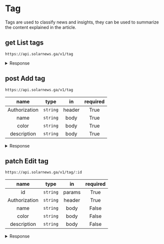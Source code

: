 



# **Tag**

Tags are used to classify news and insights, they can be used to summarize the content explained in the article.

## <span class="get method">get</span> **List tags**

`https://api.solarnews.ga/v1/tag`

<details>
<summary>Response</summary>

<span class="get round"></span> **200: OK**

```json
{
    "result": {
        "_id": "610acd67d0196ee0a17a841a",
        "color": "ff0000",
        "description": "Tag for launch news",
        "name": "launch"
    }
}
```


</details>

## <span class="post method">post</span> **Add tag**

`https://api.solarnews.ga/v1/tag`

|name|type|in|required|
| :---: | :---: | :---: | :---: |
|Authorization|`string`|header|True|
|name|`string`|body|True|
|color|`string`|body|True|
|description|`string`|body|True|

<details>
<summary>Response</summary>

<span class="get round"></span> **201: Created**

```json
{
    "inserted_id": "610acd67d0196ee0a17a841a"
}
```
<span class="delete round"></span> **400: Bad Request**

```json
{
    "message": "\"name\" is required"
}
```
<span class="delete round"></span> **401: Unauthorized**

```json
"Unauthorized"
```


</details>

## <span class="patch method">patch</span> **Edit tag**

`https://api.solarnews.ga/v1/tag/:id`

|name|type|in|required|
| :---: | :---: | :---: | :---: |
|id|`string`|params|True|
|Authorization|`string`|header|True|
|name|`string`|body|False|
|color|`string`|body|False|
|description|`string`|body|False|

<details>
<summary>Response</summary>

<span class="get round"></span> **200: OK**

```json
{
    "edited_id": "610acd67d0196ee0a17a841a"
}
```
<span class="delete round"></span> **400: Bad Request**

```json
{
    "message": "\"title\" is not allowed"
}
```
<span class="delete round"></span> **404: Not Found**

```json
{
    "message": "item not found"
}
```
<span class="delete round"></span> **401: Unauthorized**

```json
"Unauthorized"
```


</details>
